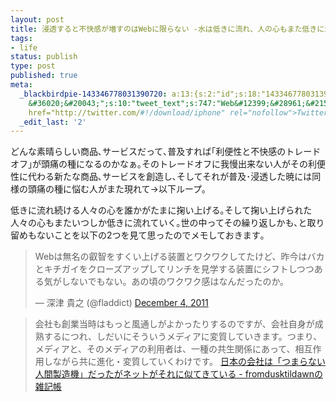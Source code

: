 ```yaml
---
layout: post
title: 浸透すると不快感が増すのはWebに限らない -水は低きに流れ、人の心もまた低きに流れる-
tags:
- life
status: publish
type: post
published: true
meta:
  _blackbirdpie-143346778031390720: a:13:{s:2:"id";s:18:"143346778031390720";s:11:"screen_name";s:8:"fladdict";s:9:"real_name";s:33:"&#28145;&#27941;
    &#36020;&#20043;";s:10:"tweet_text";s:747:"Web&#12399;&#28961;&#21517;&#12398;&#21473;&#26234;&#12434;&#12377;&#12367;&#12356;&#19978;&#12370;&#12427;&#35013;&#32622;&#12392;&#12527;&#12463;&#12527;&#12463;&#12375;&#12390;&#12383;&#12369;&#12393;&#12289;&#26152;&#20170;&#12399;&#12496;&#12459;&#12392;&#12461;&#12481;&#12460;&#12452;&#12434;&#12463;&#12525;&#12540;&#12474;&#12450;&#12483;&#12503;&#12375;&#12390;&#12522;&#12531;&#12481;&#12434;&#35211;&#23398;&#12377;&#12427;&#35013;&#32622;&#12395;&#12471;&#12501;&#12488;&#12375;&#12388;&#12388;&#12354;&#12427;&#27671;&#12364;&#12375;&#12394;&#12356;&#12391;&#12418;&#12394;&#12356;&#12290;&#12354;&#12398;&#38915;&#12398;&#12527;&#12463;&#12527;&#12463;&#24863;&#12399;&#12394;&#12435;&#12384;&#12387;&#12383;&#12398;&#12363;&#12290;";s:6:"source";s:85:"<a
    href="http://twitter.com/#!/download/iphone" rel="nofollow">Twitter for iPhone</a>";s:11:"profile_pic";s:64:"http://a3.twimg.com/profile_images/1282239681/icon128_normal.png";s:16:"profile_bg_color";s:6:"dbdbdb";s:15:"profile_bg_tile";s:0:"";s:16:"profile_bg_image";s:47:"http://a0.twimg.com/images/themes/theme1/bg.png";s:18:"profile_text_color";s:6:"000000";s:18:"profile_link_color";s:6:"0000ff";s:10:"time_stamp";s:10:"1323011509";s:10:"utc_offset";s:5:"32400";}
  _edit_last: '2'
---
```

どんな素晴らしい商品､サービスだって､普及すれば｢利便性と不快感のトレードオフ｣が頭痛の種になるのかなぁ｡そのトレードオフに我慢出来ない人がその利便性に代わる新たな商品､サービスを創造し､そしてそれが普及･浸透した暁には同様の頭痛の種に悩む人がまた現れて→以下ループ｡

低きに流れ続ける人々の心を誰かがたまに掬い上げる｡そして掬い上げられた人々の心もまたいつしか低きに流れていく｡世の中ってその繰り返しかも､と取り留めもないことを以下の2つを見て思ったのでメモしておきます｡

<blockquote class="twitter-tweet"><p>Webは無名の叡智をすくい上げる装置とワクワクしてたけど、昨今はバカとキチガイをクローズアップしてリンチを見学する装置にシフトしつつある気がしないでもない。あの頃のワクワク感はなんだったのか。</p>&mdash; 深津 貴之 (@fladdict) <a href="https://twitter.com/fladdict/status/143346778031390720" data-datetime="2011-12-04T15:11:49+00:00">December 4, 2011</a></blockquote>
<script src="//platform.twitter.com/widgets.js" charset="utf-8"></script>
<blockquote>会社も創業当時はもっと風通しがよかったりするのですが、会社自身が成熟するにつれ、しだいにそういうメディアに変質していきます。つまり、メディアと、そのメディアの利用者は、一種の共生関係にあって、相互作用しながら共に進化・変質していくわけです。
<a href="http://ulog.cc/a/fromdusktildawn/11960" target="_blank">日本の会社は「つまらない人間製造機」だったがネットがそれに似てきている - fromdusktildawnの雑記帳</a></blockquote>
